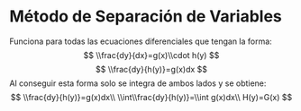 # Método de Separación de Variables

Funciona para todas las ecuaciones diferenciales que tengan la forma: $$
\\frac{dy}{dx}=g(x)\\cdot h(y) $$ $$ \\frac{dy}{h(y)}=g(x)dx $$ Al conseguir
esta forma solo se integra de ambos lados y se obtiene: $$
\\frac{dy}{h(y)}=g(x)dx\\ \\int\\frac{dy}{h(y)}=\\int g(x)dx\\ H(y)=G(x) $$
